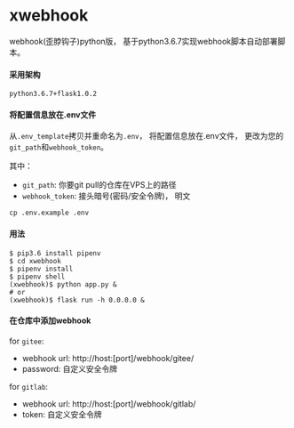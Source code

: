 # xwebhook

webhook(歪脖钩子)python版， 基于python3.6.7实现webhook脚本自动部署脚本。

#### 采用架构

```
python3.6.7+flask1.0.2
```

#### 将配置信息放在.env文件

从`.env_template`拷贝并重命名为`.env`， 将配置信息放在.env文件， 更改为您的`git_path`和`webhook_token`。

其中：

- `git_path`: 你要git pull的仓库在VPS上的路径
- `webhook_token`: 接头暗号(密码/安全令牌)， 明文

```
cp .env.example .env
```

#### 用法

```
$ pip3.6 install pipenv
$ cd xwebhook
$ pipenv install
$ pipenv shell
(xwebhook)$ python app.py &
# or
(xwebhook)$ flask run -h 0.0.0.0 &
```

#### 在仓库中添加webhook

for `gitee`:

- webhook url: http://host:[port]/webhook/gitee/
- password: 自定义安全令牌

for `gitlab`:

- webhook url: http://host:[port]/webhook/gitlab/
- token: 自定义安全令牌

